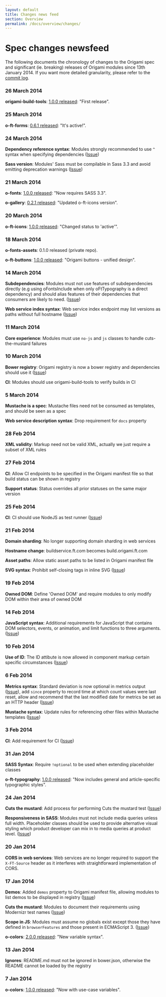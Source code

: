 ```yaml
---
layout: default
title: Changes news feed
section: Overview
permalink: /docs/overview/changes/
---
```


# Spec changes newsfeed

The following documents the chronology of changes to the Origami spec and significant (ie. breaking) releases of Origami modules since 13th January 2014.  If you want more detailed granularity, please refer to the [commit log](https://github.com/Financial-Times/ft-origami/commits/gh-pages).

### 26 March 2014

**origami-build-tools**: [1.0.0 released](https://github.com/Financial-Times/origami-build-tools/releases/tag/1.0.0): "First release".

### 25 March 2014

**o-ft-forms**: [0.6.1 released](https://github.com/Financial-Times/o-ft-forms/releases/tag/0.6.1): "It's active!".

### 24 March 2014

**Dependency reference syntax**: Modules strongly recommended to use `^` syntax when specifying dependencies ([Issue](https://github.com/Financial-Times/ft-origami/issues/148))

**Sass version**: Modules' Sass must be compilable in Sass 3.3 and avoid emitting deprecation warnings ([Issue](https://github.com/Financial-Times/ft-origami/issues/126))

### 21 March 2014

**o-fonts**: [1.0.0 released](https://github.com/Financial-Times/o-fonts/releases/tag/1.0.0): "Now requires SASS 3.3".

**o-gallery**: [0.2.1 released](https://github.com/Financial-Times/o-gallery/releases/tag/0.2.1): "Updated o-ft-icons version".

### 20 March 2014

**o-ft-icons**: [1.0.0 released](https://github.com/Financial-Times/o-ft-icons/releases/tag/1.0.0): "Changed status to 'active'".

### 18 March 2014

**o-fonts-assets**: 0.1.0 released (private repo).

**o-ft-buttons**: [1.0.0 released](https://github.com/Financial-Times/o-ft-buttons/releases/tag/1.0.0): "Origami buttons - unified design".

### 14 March 2014

**Subdependencies**: Modules must not use features of subdependencies directly (e.g using oFontsInclude when only oFtTypography is a direct dependency) and should alias features of their dependencies that consumers are likely to need. ([Issue](https://github.com/Financial-Times/ft-origami/issues/150))

**Web service index syntax**: Web service index endpoint may list versions as paths without full hostname ([Issue](https://github.com/Financial-Times/ft-origami/issues/137))

### 11 March 2014

**Core experience**: Modules must use `no-js` and `js` classes to handle cuts-the-mustard failures

### 10 March 2014

**Bower registry**: Origami registry is now a bower registry and dependencies should use it ([Issue](https://github.com/Financial-Times/ft-origami/issues/100))

**CI**: Modules should use origami-build-tools to verify builds in CI

### 5 March 2014

**Mustache is a spec**: Mustache files need not be consumed as templates, and should be seen as a spec

**Web service description syntax**: Drop requirement for `docs` property

### 28 Feb 2014

**XML validity**: Markup need not be valid XML, actually we just require a subset of XML rules

### 27 Feb 2014

**CI**: Allow CI endpoints to be specified in the Origami manifest file so that build status can be shown in registry

**Support status**: Status overrides all prior statuses on the same major version

### 25 Feb 2014

**CI**: CI should use NodeJS as test runner ([Issue](https://github.com/Financial-Times/ft-origami/issues/125))

### 21 Feb 2014

**Domain sharding**: No longer supporting domain sharding in web services

**Hostname change**: buildservice.ft.com becomes build.origami.ft.com

**Asset paths**: Allow static asset paths to be listed in Origami manifest file

**SVG syntax**: Prohibit self-closing tags in inline SVG ([Issue](https://github.com/Financial-Times/ft-origami/issues/66))

### 19 Feb 2014

**Owned DOM**: Define 'Owned DOM' and require modules to only modify DOM within their area of owned DOM

### 14 Feb 2014

**JavaScript syntax**: Additional requirements for JavaScript that contains DOM selectors, events, or animation, and limit functions to three arguments. ([Issue](https://github.com/Financial-Times/ft-origami/issues/71))

### 10 Feb 2014

**Use of ID**: The ID attibute is now allowed in component markup certain specific circumstances ([Issue](https://github.com/Financial-Times/ft-origami/issues/112))

### 6 Feb 2014

**Metrics syntax**: Standard deviation is now optional in metrics output ([Issue](https://github.com/Financial-Times/ft-origami/issues/115)), add `since` property to record time at which count values were last reset, allow and recommend that the last modified date for metrics be set as an HTTP header ([Issue](https://github.com/Financial-Times/ft-origami/issues/113))

**Mustache syntax**: Update rules for referencing other files within Mustache templates ([Issue](https://github.com/Financial-Times/ft-origami/issues/109))

### 3 Feb 2014

**CI**: Add requirement for CI ([Issue](https://github.com/Financial-Times/ft-origami/issues/103))

### 31 Jan 2014

**SASS Syntax**: Require `!optional` to be used when extending placeholder classes

**o-ft-typography**: [1.0.0 released](https://github.com/Financial-Times/o-ft-typography/releases/tag/1.0.0): "Now includes general and article-specific typographic styles".

### 24 Jan 2014

**Cuts the mustard**: Add process for performing Cuts the mustard test ([Issue](https://github.com/Financial-Times/ft-origami/issues/86))

**Responsiveness in SASS**: Modules must not include media queries unless full width. Placeholder classes should be used to provide alternative visual styling which product developer can mix in to media queries at product level. ([Issue](https://github.com/Financial-Times/ft-origami/issues/68))

### 20 Jan 2014

**CORS in web services**: Web services are no longer required to support the `X-FT-Source` header as it interferes with straightforward implementation of CORS.

### 17 Jan 2014

**Demos**: Added `demos` property to Origami manifest file, allowing modules to list demos to be displayed in registry ([Issue](https://github.com/Financial-Times/ft-origami/issues/92))

**Cuts the mustard**: Modules to document their requirements using Modernizr test names ([Issue](https://github.com/Financial-Times/ft-origami/issues/86))

**Scope in JS**: Modules must assume no globals exist except those they have defined in `browserFeatures` and those present in ECMAScript 3. ([Issue](https://github.com/Financial-Times/ft-origami/issues/94))

**o-colors**: [2.0.0 released](https://github.com/Financial-Times/o-colors/releases/tag/2.0.0): "New variable syntax".

### 13 Jan 2014

**Ignores**: README.md must not be ignored in bower.json, otherwise the README cannot be loaded by the registry

### 7 Jan 2014

**o-colors**: [1.0.0 released](https://github.com/Financial-Times/o-colors/releases/tag/1.0.0): "Now with use-case variables".